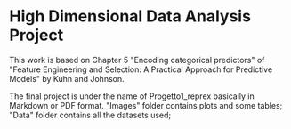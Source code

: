# High Dimensional Data Analysis Project

This work is based on Chapter 5 "Encoding categorical predictors" of "Feature Engineering and Selection: A Practical Approach for Predictive Models"
by Kuhn and Johnson.

The final project is under the name of Progetto1_reprex basically in Markdown or PDF format.
"Images" folder contains plots and some tables;
"Data" folder contains all the datasets used;
